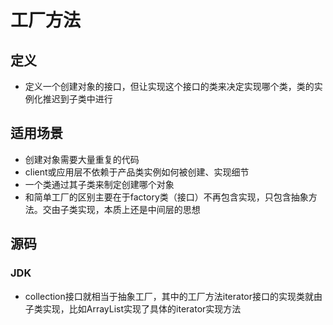 # 工厂方法
## 定义
- 定义一个创建对象的接口，但让实现这个接口的类来决定实现哪个类，类的实例化推迟到子类中进行
## 适用场景
- 创建对象需要大量重复的代码
- client或应用层不依赖于产品类实例如何被创建、实现细节
- 一个类通过其子类来制定创建哪个对象
- 和简单工厂的区别主要在于factory类（接口）不再包含实现，只包含抽象方法。交由子类实现，本质上还是中间层的思想
## 源码
### JDK
- collection接口就相当于抽象工厂，其中的工厂方法iterator接口的实现类就由子类实现，比如ArrayList实现了具体的iterator实现方法
